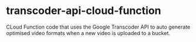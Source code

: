 # transcoder-api-cloud-function
CLoud Function code that uses the Google Transcoder API to auto generate optimised video formats when a new video is uploaded to a bucket.
